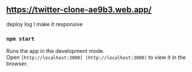 ## https://twitter-clone-ae9b3.web.app/

deploy log
I make it responsive
### `npm start`
Runs the app in the development mode.\
Open ``[http://localhost:3000] (http://localhost:3000)`` to view it in the browser.


